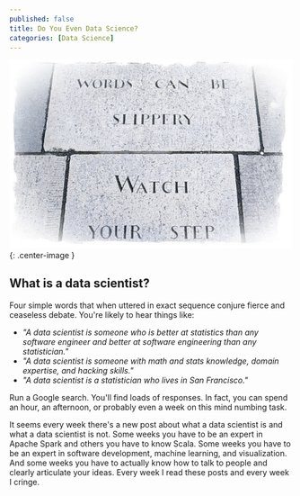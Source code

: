 ```yaml
---
published: false
title: Do You Even Data Science?
categories: [Data Science]
---
```

![](/assets/images/slippery_words.jpg?raw=true){: .center-image }

## What is a data scientist?

Four simple words that when uttered in exact sequence conjure fierce and ceaseless debate. You're likely to hear things like:
- *"A data scientist is someone who is better at statistics than any software engineer and better at software engineering than any statistician."* 
- *"A data scientist is someone with math and stats knowledge, domain expertise, and hacking skills."* 
- *"A data scientist is a statistician who lives in San Francisco."* 

Run a Google search. You'll find loads of responses. In fact, you can spend an hour, an afternoon, or probably even a week on this mind numbing task. 

It seems every week there's a new post about what a data scientist is and what a data scientist is not. Some weeks you have to be an expert in Apache Spark and others you have to know Scala. Some weeks you have to be an expert in software development, machine learning, and visualization. And some weeks you have to actually know how to talk to people and clearly articulate your ideas. Every week I read these posts and every week I cringe. 

 
